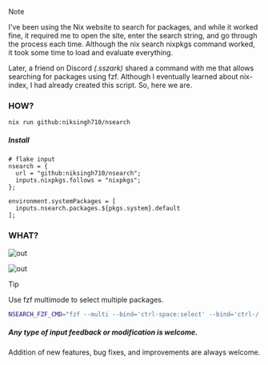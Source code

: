 > [!NOTE]
> I've been using the Nix website to search for packages, and while it worked fine, it required me to open the site, enter the search string, and go through the process each time. Although the nix search nixpkgs command worked, it took some time to load and evaluate everything.
>
> Later, a friend on Discord _(.sszark)_ shared a command with me that allows searching for packages using fzf. Although I eventually learned about nix-index, I had already created this script. So, here we are.

### HOW?

```
nix run github:niksingh710/nsearch
```

##### Install

```
# flake input
nsearch = {
  url = "github:niksingh710/nsearch";
  inputs.nixpkgs.follows = "nixpkgs";
};

environment.systemPackages = [
  inputs.nsearch.packages.${pkgs.system}.default
];
```

### WHAT?

![out](https://github.com/user-attachments/assets/9dc4b25d-529b-4326-91c8-af6dbc35baee)

![out](https://github.com/user-attachments/assets/00c24bf4-6372-4053-a812-383829d81c6e)

> [!TIP]
> Use fzf multimode to select multiple packages.
>
> ```bash
> NSEARCH_FZF_CMD="fzf --multi --bind='ctrl-space:select' --bind='ctrl-/:deselect' "
> ```

##### Any type of input feedback or modification is welcome.

Addition of new features, bug fixes, and improvements are always welcome.
